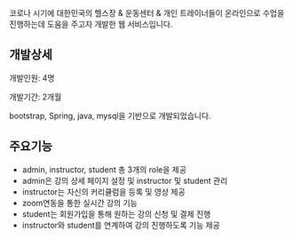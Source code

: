 코로나 시기에 대한민국의 헬스장 & 운동센터 & 개인 트레이너들이 온라인으로 수업을 진행하는데 도움을 주고자 개발한 웹 서비스입니다.

## 개발상세

개발인원: 4명

개발기간: 2개월

bootstrap, Spring, java, mysql을 기반으로 개발되었습니다. 

## 주요기능

- admin, instructor, student 총 3개의 role을 제공
- admin은 강의 상세 페이지 설정 및 instructor 및 student 관리
- instructor는 자신의 커리큘럼을 등록 및 영상 제공
- zoom연동을 통한 실시간 강의 기능
- student는 회원가입을 통해 원하는 강의 신청 및 결제 진행
- instructor와 student를 연계하여 강의 진행하도록 기능 제공
